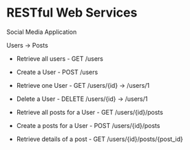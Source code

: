 # RESTful Web Services

Social Media Application

Users -> Posts

- Retrieve all users     - GET /users
- Create a User          - POST /users
- Retrieve one User      - GET /users/{id}    -> /users/1
- Delete a User          - DELETE /users/{id} -> /users/1

- Retrieve all posts for a User - GET /users/{id}/posts
- Create a posts for a User     - POST /users/{id}/posts
- Retrieve details of a post    - GET /users/{id}/posts/{post_id}